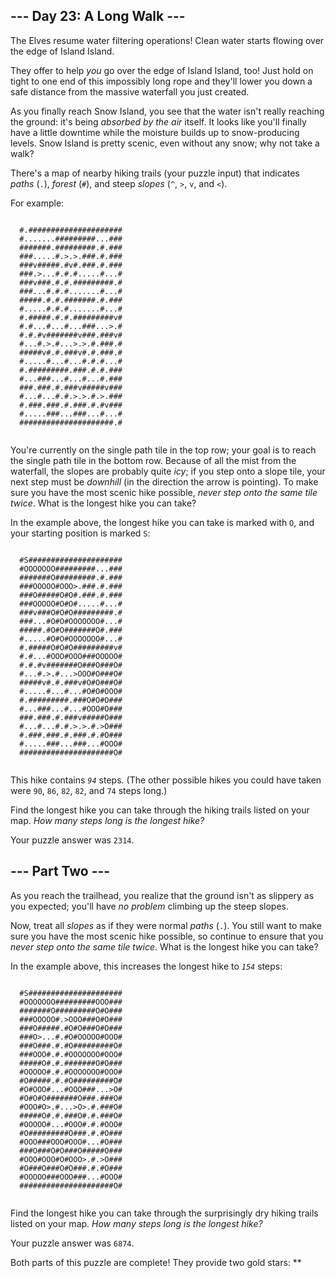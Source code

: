 <h2>--- Day 23: A Long Walk ---</h2>
<p>
  The Elves resume water filtering operations! Clean water starts flowing over
  the edge of Island Island.
</p>
<p>
  They offer to help <em>you</em> go over the edge of Island Island, too! Just
  <span title="It'll be fiiiiiiiine.">hold on tight</span> to one end of this
  impossibly long rope and they'll lower you down a safe distance from the
  massive waterfall you just created.
</p>
<p>
  As you finally reach Snow Island, you see that the water isn't really reaching
  the ground: it's being <em>absorbed by the air</em> itself. It looks like
  you'll finally have a little downtime while the moisture builds up to
  snow-producing levels. Snow Island is pretty scenic, even without any snow;
  why not take a walk?
</p>
<p>
  There's a map of nearby hiking trails (your puzzle input) that indicates
  <em>paths</em> (<code>.</code>), <em>forest</em> (<code>#</code>), and steep
  <em>slopes</em> (<code>^</code>, <code>&gt;</code>, <code>v</code>, and
  <code>&lt;</code>).
</p>
<p>For example:</p>
<pre><code>
  #.#####################
  #.......#########...###
  #######.#########.#.###
  ###.....#.&gt;.&gt;.###.#.###
  ###v#####.#v#.###.#.###
  ###.&gt;...#.#.#.....#...#
  ###v###.#.#.#########.#
  ###...#.#.#.......#...#
  #####.#.#.#######.#.###
  #.....#.#.#.......#...#
  #.#####.#.#.#########v#
  #.#...#...#...###...&gt;.#
  #.#.#v#######v###.###v#
  #...#.&gt;.#...&gt;.&gt;.#.###.#
  #####v#.#.###v#.#.###.#
  #.....#...#...#.#.#...#
  #.#########.###.#.#.###
  #...###...#...#...#.###
  ###.###.#.###v#####v###
  #...#...#.#.&gt;.&gt;.#.&gt;.###
  #.###.###.#.###.#.#v###
  #.....###...###...#...#
  #####################.#
  </code></pre>
<p>
  You're currently on the single path tile in the top row; your goal is to reach
  the single path tile in the bottom row. Because of all the mist from the
  waterfall, the slopes are probably quite <em>icy</em>; if you step onto a
  slope tile, your next step must be <em>downhill</em> (in the direction the
  arrow is pointing). To make sure you have the most scenic hike possible,
  <em>never step onto the same tile twice</em>. What is the longest hike you can
  take?
</p>
<p>
  In the example above, the longest hike you can take is marked with
  <code>O</code>, and your starting position is marked <code>S</code>:
</p>
<pre><code>
  #S#####################
  #OOOOOOO#########...###
  #######O#########.#.###
  ###OOOOO#OOO&gt;.###.#.###
  ###O#####O#O#.###.#.###
  ###OOOOO#O#O#.....#...#
  ###v###O#O#O#########.#
  ###...#O#O#OOOOOOO#...#
  #####.#O#O#######O#.###
  #.....#O#O#OOOOOOO#...#
  #.#####O#O#O#########v#
  #.#...#OOO#OOO###OOOOO#
  #.#.#v#######O###O###O#
  #...#.&gt;.#...&gt;OOO#O###O#
  #####v#.#.###v#O#O###O#
  #.....#...#...#O#O#OOO#
  #.#########.###O#O#O###
  #...###...#...#OOO#O###
  ###.###.#.###v#####O###
  #...#...#.#.&gt;.&gt;.#.&gt;O###
  #.###.###.#.###.#.#O###
  #.....###...###...#OOO#
  #####################O#
  </code></pre>
<p>
  This hike contains <code><em>94</em></code> steps. (The other possible hikes
  you could have taken were <code>90</code>, <code>86</code>, <code>82</code>,
  <code>82</code>, and <code>74</code> steps long.)
</p>
<p>
  Find the longest hike you can take through the hiking trails listed on your
  map. <em>How many steps long is the longest hike?</em>
</p>
<p>Your puzzle answer was <code>2314</code>.</p>
<h2 id="part2">--- Part Two ---</h2>
<p>
  As you reach the trailhead, you realize that the ground isn't as slippery as
  you expected; you'll have <em>no problem</em> climbing up the steep slopes.
</p>
<p>
  Now, treat all <em>slopes</em> as if they were normal
  <em>paths</em> (<code>.</code>). You still want to make sure you have the most
  scenic hike possible, so continue to ensure that you
  <em>never step onto the same tile twice</em>. What is the longest hike you can
  take?
</p>
<p>
  In the example above, this increases the longest hike to
  <code><em>154</em></code> steps:
</p>
<pre><code>
  #S#####################
  #OOOOOOO#########OOO###
  #######O#########O#O###
  ###OOOOO#.&gt;OOO###O#O###
  ###O#####.#O#O###O#O###
  ###O&gt;...#.#O#OOOOO#OOO#
  ###O###.#.#O#########O#
  ###OOO#.#.#OOOOOOO#OOO#
  #####O#.#.#######O#O###
  #OOOOO#.#.#OOOOOOO#OOO#
  #O#####.#.#O#########O#
  #O#OOO#...#OOO###...&gt;O#
  #O#O#O#######O###.###O#
  #OOO#O&gt;.#...&gt;O&gt;.#.###O#
  #####O#.#.###O#.#.###O#
  #OOOOO#...#OOO#.#.#OOO#
  #O#########O###.#.#O###
  #OOO###OOO#OOO#...#O###
  ###O###O#O###O#####O###
  #OOO#OOO#O#OOO&gt;.#.&gt;O###
  #O###O###O#O###.#.#O###
  #OOOOO###OOO###...#OOO#
  #####################O#
  </code></pre>
<p>
  Find the longest hike you can take through the surprisingly dry hiking trails
  listed on your map.
  <em>How many steps long is the longest hike?</em>
</p>
<p>Your puzzle answer was <code>6874</code>.</p>
<p class="day-success">
  Both parts of this puzzle are complete! They provide two gold stars: **
</p>
